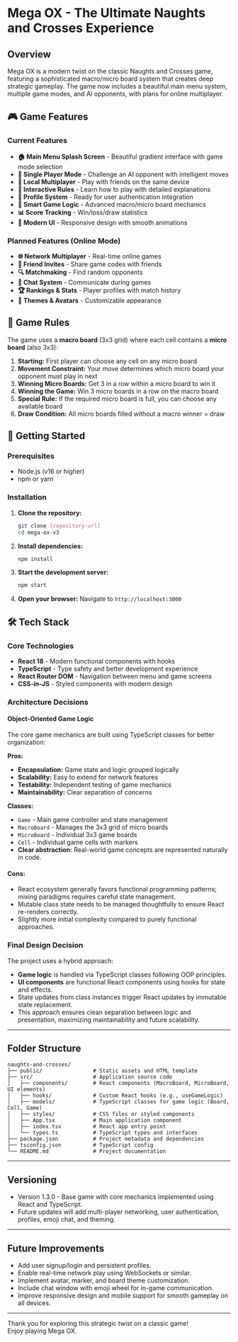 # Mega OX - The Ultimate Naughts and Crosses Experience

## Overview

Mega OX is a modern twist on the classic Naughts and Crosses game, featuring a sophisticated macro/micro board system that creates deep strategic gameplay. The game now includes a beautiful main menu system, multiple game modes, and AI opponents, with plans for online multiplayer.

## 🎮 Game Features

### Current Features
- **🏠 Main Menu Splash Screen** - Beautiful gradient interface with game mode selection
- **🤖 Single Player Mode** - Challenge an AI opponent with intelligent moves
- **👥 Local Multiplayer** - Play with friends on the same device
- **📖 Interactive Rules** - Learn how to play with detailed explanations
- **👤 Profile System** - Ready for user authentication integration
- **🎯 Smart Game Logic** - Advanced macro/micro board mechanics
- **📊 Score Tracking** - Win/loss/draw statistics
- **🎨 Modern UI** - Responsive design with smooth animations

### Planned Features (Online Mode)
- **🌐 Network Multiplayer** - Real-time online games
- **🔗 Friend Invites** - Share game codes with friends
- **🔍 Matchmaking** - Find random opponents
- **💬 Chat System** - Communicate during games
- **🏆 Rankings & Stats** - Player profiles with match history
- **🎨 Themes & Avatars** - Customizable appearance

## 🎯 Game Rules

The game uses a **macro board** (3x3 grid) where each cell contains a **micro board** (also 3x3):

1. **Starting:** First player can choose any cell on any micro board
2. **Movement Constraint:** Your move determines which micro board your opponent must play in next
3. **Winning Micro Boards:** Get 3 in a row within a micro board to win it
4. **Winning the Game:** Win 3 micro boards in a row on the macro board
5. **Special Rule:** If the required micro board is full, you can choose any available board
6. **Draw Condition:** All micro boards filled without a macro winner = draw

## 🚀 Getting Started

### Prerequisites
- Node.js (v16 or higher)
- npm or yarn

### Installation

1. **Clone the repository:**
   ```bash
   git clone [repository-url]
   cd mega-ox-v3
   ```

2. **Install dependencies:**
   ```bash
   npm install
   ```

3. **Start the development server:**
   ```bash
   npm start
   ```

4. **Open your browser:**
   Navigate to `http://localhost:3000`

## 🛠 Tech Stack

### Core Technologies
- **React 18** - Modern functional components with hooks
- **TypeScript** - Type safety and better development experience
- **React Router DOM** - Navigation between menu and game screens
- **CSS-in-JS** - Styled components with modern design

### Architecture Decisions

#### Object-Oriented Game Logic
The core game mechanics are built using TypeScript classes for better organization:

**Pros:**
- **Encapsulation:** Game state and logic grouped logically
- **Scalability:** Easy to extend for network features
- **Testability:** Independent testing of game mechanics
- **Maintainability:** Clear separation of concerns

**Classes:**
- `Game` - Main game controller and state management
- `MacroBoard` - Manages the 3x3 grid of micro boards
- `MicroBoard` - Individual 3x3 game boards
- `Cell` - Individual game cells with markers
- **Clear abstraction:** Real-world game concepts are represented naturally in code.

#### Cons:

- React ecosystem generally favors functional programming patterns; mixing paradigms requires careful state management.
- Mutable class state needs to be managed thoughtfully to ensure React re-renders correctly.
- Slightly more initial complexity compared to purely functional approaches.

### Final Design Decision

The project uses a hybrid approach:

- **Game logic** is handled via TypeScript classes following OOP principles.
- **UI components** are functional React components using hooks for state and effects.
- State updates from class instances trigger React updates by immutable state replacement.
- This approach ensures clean separation between logic and presentation, maximizing maintainability and future scalability.

---

## Folder Structure

```
naughts-and-crosses/
├── public/                # Static assets and HTML template
├── src/                   # Application source code
│   ├── components/        # React components (MacroBoard, MicroBoard, UI elements)
│   ├── hooks/             # Custom React hooks (e.g., useGameLogic)
│   ├── models/            # TypeScript classes for game logic (Board, Cell, Game)
│   ├── styles/            # CSS files or styled components
│   ├── App.tsx            # Main application component
│   ├── index.tsx          # React app entry point
│   └── types.ts           # TypeScript types and interfaces
├── package.json           # Project metadata and dependencies
├── tsconfig.json          # TypeScript config
└── README.md              # Project documentation

```

---


## Versioning

- Version 1.3.0 - Base game with core mechanics implemented using React and TypeScript.
- Future updates will add multi-player networking, user authentication, profiles, emoji chat, and theming.

---

## Future Improvements

- Add user signup/login and persistent profiles.
- Enable real-time network play using WebSockets or similar.
- Implement avatar, marker, and board theme customization.
- Include chat window with emoji wheel for in-game communication.
- Improve responsive design and mobile support for smooth gameplay on all devices.

---

Thank you for exploring this strategic twist on a classic game!  
Enjoy playing Mega OX.
